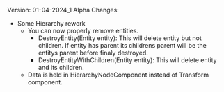 Version: 01-04-2024_1 Alpha
Changes:
- Some Hierarchy rework
  - You can now properly remove entities.
    - DestroyEntity(Entity entity): This will delete entity but not children. If entity has parent its childrens parent will be the entitys parent before finaly destroyed.
    - DestroyEntityWithChildren(Entity entity): This will delete entity and its children. 
  - Data is held in HierarchyNodeComponent instead of Transform component.

